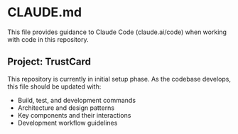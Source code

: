 # CLAUDE.md

This file provides guidance to Claude Code (claude.ai/code) when working with code in this repository.

## Project: TrustCard

This repository is currently in initial setup phase. As the codebase develops, this file should be updated with:
- Build, test, and development commands
- Architecture and design patterns
- Key components and their interactions
- Development workflow guidelines
